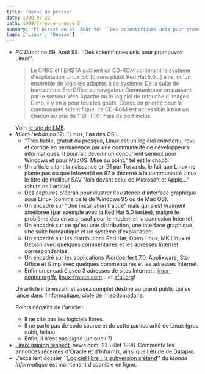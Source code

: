 ```yaml
---
title: "Revue de presse"
date: 1998-07-22
path: 1998/7/revue-presse-5
summary: "PC Direct no 69, Août 98: ``Des scientifiques unis pour promouvoir Linux''."
tags: ['Linux', 'Debian']
---
```


<UL>

<LI><EM>PC Direct</EM> no 69, Août 98: ``Des scientifiques unis pour
promouvoir Linux''.
<BLOCKQUOTE>
Le CNRS et l'ENSTA publient un CD-ROM contenant le système d'exploitation
Linux 5.0 [disons plutôt Red Hat 5.0...] ainsi qu'un ensemble de
logiciels adaptés à ce système. De la suite de bureautique StarOffice
au navigateur Communicator en passant par le serveur Web Apache ou le
logiciel de retouche d'images Gimp, il y en a pour tous les goûts. Conçu
en priorité pour la communauté scientifique, ce CD-ROM est accessible
à tout un chacun au prix de 116F TTC, frais de port inclus.
</BLOCKQUOTE>
Voir: <A HREF="http://www.lmb.cnrs.fr/LMB.html">le site de LMB</A>.

<LI><EM>Micro Hebdo</EM> no 12: ``Linux, l'as des OS''.
<UL>

<LI>"Très fiable, gratuit ou presque, Linux est un logiciel entretenu,
revu et corrigé en permanence par une communauté de développeurs
informatiques. Il pourrait devenir un concurrent sérieux pour Windows et
pour MacOS. Mise au point." tel est le chapô.
<LI>Un article citant la naissance en 91 par Torvalds, le fait que Linux
ne plante pas ou que Infoworld en 97 a décerné à la communauté Linux le
titre de meilleur SAV "loin devant celui de Microsoft et Apple..."
(chute de l'article).
<LI>Des captures d'écran pour illustrer l'existence d'interface graphique
sous Linux (comme celle de Windows 95 ou de Mac OS).
<LI>Un encadré sur "Une installation trapue" mais qui s'est vraiment
améliorée (par exemple avec la Red Hat 5.0 testée), malgré le problème
des drivers, sauf pour le modem et la connexion Internet.
<LI>Un encadré sur ce qu'est une distribution, une interface graphique,
une suite bureautique et un système d'exploitation.
<LI>Un encadré sur les distributions Red Hat, Open Linux, MK Linux et
Debian avec quelques commentaires et les adresses Internet
correspondantes.
<LI>Un encadré sur les applications Wordperfect 7.0, Applixware, Star
Office et Gimp avec quelques commentaires et les adresses Internet.
<LI>Enfin un encadré avec 3 adresses de sites Internet :
<A HREF="http://www.linux-center.org/fr/">linux-center.org/fr</A>,
<A HREF="http://www.linux-france.com/">linux-france.com</A>... et
<A HREF="http://www.aful.org/">aful.org</A>!
</UL>

<P>
Un article intéressant et assez complet destiné au grand public qui se
lance dans l'informatique, cible de l'hebdomadaire.
</P>

<P>
Points négatifs de l'article :
</P>

<UL>

<LI>Il ne cite pas les logiciels libres.
<LI>Il ne parle pas de code source et de cette particularité de Linux
(gros oubli, hélas).
<LI>Enfin, il n'est pas signé (un oubli ?)
</UL>


<LI><A HREF="http://www.news.com/News/Item/0,4,24436,00.html?dd.ne.tx.fs">Linux gaining respect</A>, news.com, 21 juillet 1998.
Commente les annonces récentes d'Oracle et d'Informix, ainsi que l'étude
de Datapro.
<LI>L'excellent dossier ``<A HREF="http://www.lmi.fr/lmi/774/774p22.html">Logiciel libre : la subversion s'étend</A>''
du <EM>Monde Informatique</EM> est maintenant disponible en ligne.
</UL>


